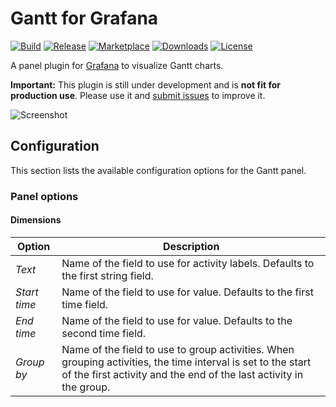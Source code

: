 # Gantt for Grafana

[![Build](https://github.com/marcusolsson/grafana-gantt-panel/workflows/CI/badge.svg)](https://github.com/marcusolsson/grafana-gantt-panel/actions?query=workflow%3A%22CI%22)
[![Release](https://github.com/marcusolsson/grafana-gantt-panel/workflows/Release/badge.svg)](https://github.com/marcusolsson/grafana-gantt-panel/actions?query=workflow%3ARelease)
[![Marketplace](https://img.shields.io/badge/dynamic/json?color=orange&label=marketplace&prefix=v&query=%24.items%5B%3F%28%40.slug%20%3D%3D%20%22marcusolsson-gantt-panel%22%29%5D.version&url=https%3A%2F%2Fgrafana.com%2Fapi%2Fplugins)](https://grafana.com/grafana/plugins/marcusolsson-gantt-panel)
[![Downloads](https://img.shields.io/badge/dynamic/json?color=orange&label=downloads&query=%24.items%5B%3F%28%40.slug%20%3D%3D%20%22marcusolsson-gantt-panel%22%29%5D.downloads&url=https%3A%2F%2Fgrafana.com%2Fapi%2Fplugins)](https://grafana.com/grafana/plugins/marcusolsson-gantt-panel)
[![License](https://img.shields.io/github/license/marcusolsson/grafana-gantt-panel)](LICENSE)

A panel plugin for [Grafana](https://grafana.com) to visualize Gantt charts.

**Important:** This plugin is still under development and is **not fit for production use**. Please use it and [submit issues](https://github.com/marcusolsson/grafana-gantt-panel/issues/new) to improve it.

![Screenshot](https://github.com/marcusolsson/grafana-gantt-panel/raw/main/src/img/screenshot.png)

## Configuration

This section lists the available configuration options for the Gantt panel.

### Panel options

#### Dimensions

| Option | Description |
|--------|-------------|
| _Text_ | Name of the field to use for activity labels. Defaults to the first string field. |
| _Start time_ | Name of the field to use for value. Defaults to the first time field. |
| _End time_ | Name of the field to use for value. Defaults to the second time field. |
| _Group by_ | Name of the field to use to group activities. When grouping activities, the time interval is set to the start of the first activity and the end of the last activity in the group. |
